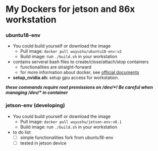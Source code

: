 # My Dockers for jetson and 86x workstation

### ubuntu18-env 
  - You could build yourself or download the image
    - Pull image: `docker pull wuyushu/ubuntu18-env:v2`
    - Build image: run `./build.sh` in your workstation
  - contains serveral bash files to create/close/attach/stop containers
    - functionalities are straight-forward
    - for more information about docker, see [official documents](https://docs.docker.com/)
  - **setup_nvidia.sh:** setup gpu access for workstation. 
  
  ***these commands require root premissions on /dev/\*! Be careful when managing /dev/\* in container***

### jetson-env (developing)
  - You could build yourself or download the image
    - Pull image: `docker pull wuyushu/jetson-env:v0.1`
    - Build image: run `./build.sh` in your workstation
  - to do list
    - [ ] simple functionalities fork from ubuntu18-env
    - [ ] tested in jetson device
